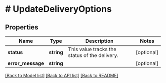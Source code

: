 # # UpdateDeliveryOptions

## Properties

Name | Type | Description | Notes
------------ | ------------- | ------------- | -------------
**status** | **string** | This value tracks the status of the delivery. | [optional]
**error_message** | **string** |  | [optional]

[[Back to Model list]](../../README.md#models) [[Back to API list]](../../README.md#endpoints) [[Back to README]](../../README.md)
